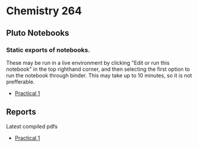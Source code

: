 # Chemistry 264
##  Pluto Notebooks
### Static exports of notebooks. 
These may be run in a live environment by clicking "Edit or run this notebook" in the top righthand corner, and then selecting the first option to run the notebook through binder. This may take up to 10 minutes, so it is not prefferable.
- [Practical 1](https://adammenne.github.io/chemistry_264/practical_1/plots.html)

## Reports
Latest compiled pdfs
- [Practical 1](https://github.com/AdamMenne/chemistry_264/raw/master/practical_1/report/report.pdf)
